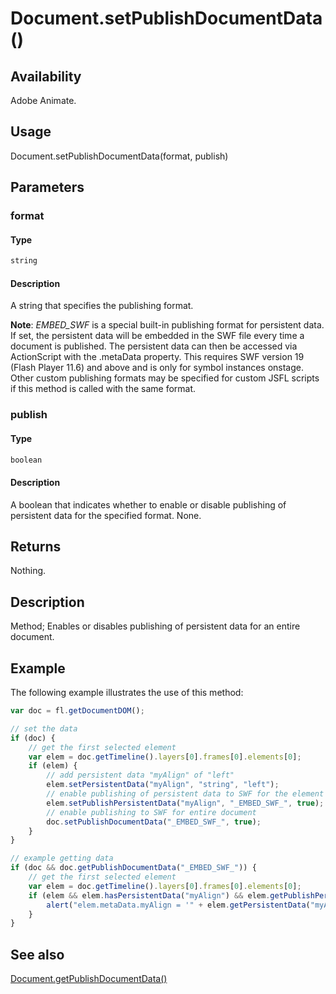# Document.setPublishDocumentData()

## Availability

Adobe Animate.

## Usage

Document.setPublishDocumentData(format, publish)

## Parameters

### **format**

#### Type

```typescript
string
```

#### Description

A string that specifies the publishing format.

**Note**: _EMBED_SWF_ is a special built-in publishing format for persistent data. If set, the persistent data will be embedded in the SWF file every time a document is published. The persistent data can then be accessed via ActionScript with the .metaData property. This requires SWF version 19 (Flash Player 11.6) and above and is only for symbol instances onstage. Other custom publishing formats may be specified for custom JSFL scripts if this method is called with the same format.
### **publish**

#### Type

```typescript
boolean
```

#### Description

A boolean that indicates whether to enable or disable publishing of persistent data for the specified format. None.

## Returns

Nothing.

## Description

Method; Enables or disables publishing of persistent data for an entire document.

## Example

The following example illustrates the use of this method:

```javascript
var doc = fl.getDocumentDOM();

// set the data
if (doc) {
    // get the first selected element
    var elem = doc.getTimeline().layers[0].frames[0].elements[0];
    if (elem) {
        // add persistent data "myAlign" of "left"
        elem.setPersistentData("myAlign", "string", "left");
        // enable publishing of persistent data to SWF for the element 
        elem.setPublishPersistentData("myAlign", "_EMBED_SWF_", true);
        // enable publishing to SWF for entire document 
        doc.setPublishDocumentData("_EMBED_SWF_", true);
    }
}

// example getting data
if (doc && doc.getPublishDocumentData("_EMBED_SWF_")) {
    // get the first selected element
    var elem = doc.getTimeline().layers[0].frames[0].elements[0];
    if (elem && elem.hasPersistentData("myAlign") && elem.getPublishPersistentData("myAlign", "_EMBED_SWF_")) {
        alert("elem.metaData.myAlign = '" + elem.getPersistentData("myAlign") + "' will be embedded in SWF when published.");
    }
}
```

## See also

[Document.getPublishDocumentData()](../Document_object/Document83.md)
